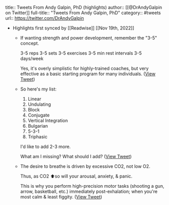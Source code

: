 title:: Tweets From Andy Galpin, PhD (highlights)
author:: [[@DrAndyGalpin on Twitter]]
full-title:: "Tweets From Andy Galpin, PhD"
category:: #tweets
url:: https://twitter.com/DrAndyGalpin

- Highlights first synced by [[Readwise]] [[Nov 19th, 2022]]
	- If wanting strength and power development, remember the "3-5" concept. 
	  
	  3-5 reps
	  3-5 sets
	  3-5 exercises
	  3-5 min rest intervals
	  3-5 days/week
	  
	  Yes, it's overly simplistic for highly-trained coaches, but very effective as a basic starting program for many individuals. ([View Tweet](https://twitter.com/DrAndyGalpin/status/1487463966695587840))
	- So here's my list:
	  
	  1. Linear
	  2. Undulating
	  3. Block
	  4. Conjugate
	  5. Vertical Integration
	  6. Bulgarian
	  7. 5-3-1
	  8. Triphasic
	  
	  I'd like to add 2-3 more.
	  
	  What am I missing? What should I add? ([View Tweet](https://twitter.com/DrAndyGalpin/status/1222293886191587328))
	- The desire to breathe is driven by excessive CO2, not low O2.
	  
	  Thus, as CO2 ⬆️so will your arousal, anxiety, & panic.
	  
	  This is why you perform high-precision motor tasks (shooting a gun, arrow, basketball, etc.) immediately post-exhalation; when you're most calm & least figgity. ([View Tweet](https://twitter.com/DrAndyGalpin/status/1580944852467912705))